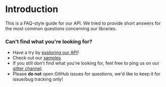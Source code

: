 # Introduction
This is a FAQ-style guide for our API. We tried to provide short answers for the most common questions concerning our libraries.

### Can't find what you're looking for? 
- Have a try by [exploring our API](../api/index.md)! 
- Check out our [samples](https://github.com/SixLabors/Samples)
- If you still don't find what you're looking for, feel free to ping us on our [gitter channel](https://gitter.im/ImageSharp/General).
- Please **do not** open GitHub issues for questions, we'd like to keep it for issue/bug tracking only!